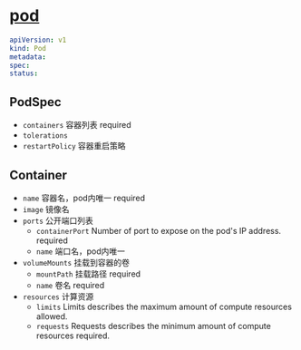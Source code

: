 # [pod](https://kubernetes.io/docs/reference/kubernetes-api/workload-resources/pod-v1/)

```yaml
apiVersion: v1
kind: Pod
metadata:
spec:
status:
```

## PodSpec

- `containers` 容器列表 required
- `tolerations`
- `restartPolicy` 容器重启策略

## Container

- `name` 容器名，pod内唯一 required
- `image` 镜像名
- `ports` 公开端口列表
  - `containerPort` Number of port to expose on the pod's IP address. required
  - `name` 端口名，pod内唯一
- `volumeMounts` 挂载到容器的卷
  - `mountPath` 挂载路径 required
  - `name` 卷名 required
- `resources` 计算资源
  - `limits` Limits describes the maximum amount of compute resources allowed.
  - `requests` Requests describes the minimum amount of compute resources required.
